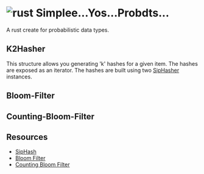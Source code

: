 # ![rust](https://img.shields.io/badge/Rust-000000?style=for-the-badge&logo=rust&logoColor=white) Simplee...Yos...Probdts...
A rust create for probabilistic data types.

## K2Hasher
This structure allows you generating 'k' hashes for a given item. The hashes are exposed as an iterator.
The hashes are built using two [SipHasher](https://doc.rust-lang.org/std/hash/struct.SipHasher.html) instances.

## Bloom-Filter

## Counting-Bloom-Filter

## Resources

- [SipHash](https://en.wikipedia.org/wiki/SipHash)
- [Bloom Filter](https://en.wikipedia.org/wiki/Bloom_filter)
- [Counting Bloom Filter](https://en.wikipedia.org/wiki/Counting_Bloom_filter)
